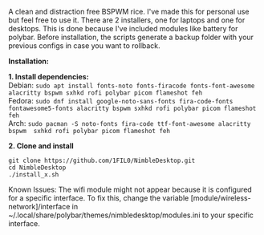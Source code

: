 A clean and distraction free BSPWM rice. I've made this for personal use but feel free to use it.
There are 2 installers, one for laptops and one for desktops. This is done because I've included modules like battery for polybar.
Before installation, the scripts generate a backup folder with your previous configs in case you want to rollback.

**Installation:**

**1. Install dependencies:**  
Debian: ```sudo apt install fonts-noto fonts-firacode fonts-font-awesome 
          alacritty bspwm sxhkd rofi polybar picom flameshot feh```  
Fedora: ```sudo dnf install google-noto-sans-fonts fira-code-fonts 
          fontawesome5-fonts alacritty bspwm sxhkd rofi polybar picom flameshot feh```  
Arch: ```sudo pacman -S noto-fonts fira-code ttf-font-awesome alacritty bspwm 
          sxhkd rofi polybar picom flameshot feh```  

**2. Clone and install**
```
git clone https://github.com/1FIL0/NimbleDesktop.git
cd NimbleDesktop
./install_x.sh
```

Known Issues:
The wifi module might not appear because it is configured for a specific interface. To fix this, change the variable [module/wireless-network]/interface in ~/.local/share/polybar/themes/nimbledesktop/modules.ini to your specific interface.


